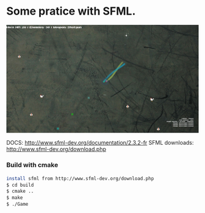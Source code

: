 # Some pratice with SFML.
![Gameplay](https://raw.githubusercontent.com/timadevelop/SFMLPractice/master/build/src/gameplay.png)

DOCS: http://www.sfml-dev.org/documentation/2.3.2-fr
SFML downloads: http://www.sfml-dev.org/download.php

### Build with cmake
```bash
install sfml from http://www.sfml-dev.org/download.php
$ cd build
$ cmake ..
$ make
$ ./Game
```
